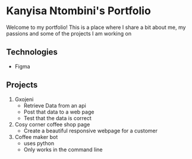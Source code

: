 # Kanyisa Ntombini's Portfolio
Welcome to my portfolio! This is a place where I share a bit about me, my passions and some of the projects I am working on

## Technologies
- Figma 

## Projects
1. Gxojeni
   - Retrieve Data from an api
   - Post that data to a web page
   - Test that the data is correct
2. Cosy corner coffee shop page
   - Create a beautiful responsive webpage for a customer
3. Coffee maker bot
   - uses python
   - Only works in the command line